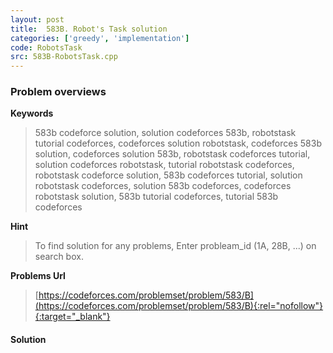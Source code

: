 ```yaml
---
layout: post
title:  583B. Robot's Task solution
categories: ['greedy', 'implementation']
code: RobotsTask
src: 583B-RobotsTask.cpp
---
```

### **Problem overviews**

**Keywords**
> 583b codeforce solution, solution codeforces 583b, robotstask tutorial codeforces, codeforces solution robotstask, codeforces 583b solution, codeforces solution 583b, robotstask codeforces tutorial, solution codeforces robotstask, tutorial robotstask codeforces, robotstask codeforce solution, 583b codeforces tutorial, solution robotstask codeforces, solution 583b codeforces, codeforces robotstask solution, 583b tutorial codeforces, tutorial 583b codeforces

**Hint**
> To find solution for any problems, Enter probleam_id (1A, 28B, ...) on search box. 

**Problems Url**
> [https://codeforces.com/problemset/problem/583/B](https://codeforces.com/problemset/problem/583/B){:rel="nofollow"}{:target="_blank"}

#### **Solution**



